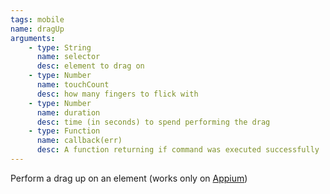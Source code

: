 ```yaml
---
tags: mobile
name: dragUp
arguments:
    - type: String
      name: selector
      desc: element to drag on
    - type: Number
      name: touchCount
      desc: how many fingers to flick with
    - type: Number
      name: duration
      desc: time (in seconds) to spend performing the drag
    - type: Function
      name: callback(err)
      desc: A function returning if command was executed successfully
---
```


Perform a drag up on an element (works only on [Appium](https://github.com/appium/appium/blob/master/docs/gestures.md))